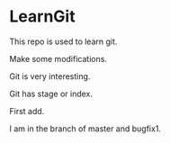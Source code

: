 # LearnGit

This repo is used to learn git.

Make some modifications.

Git is very interesting.

Git has stage or index.

First add.

I am in the branch of master and bugfix1.
